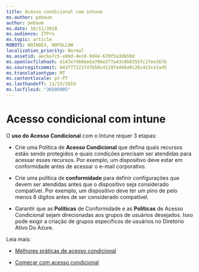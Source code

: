 ```yaml
---
title: Acesso condicional com intune
ms.author: pebaum
author: pebaum
ms.date: 10/11/2018
ms.audience: ITPro
ms.topic: article
ROBOTS: NOINDEX, NOFOLLOW
localization_priority: Normal
ms.assetid: aecba7c5-e86d-4ec8-9d44-679f5a3d659d
ms.openlocfilehash: e147e7460ee6a786e577a43c0b8355fc27ee367b
ms.sourcegitcommit: b43f77221f47b50c41197a448a9c26c423ce1ad5
ms.translationtype: MT
ms.contentlocale: pt-PT
ms.lasthandoff: 11/15/2019
ms.locfileid: "36505005"
---
```

# <a name="conditional-access-with-intune"></a>Acesso condicional com intune

O **uso do Acesso Condicional** com o Intune requer 3 etapas: 
  
- Crie uma Política de **Acesso Condicional** que defina quais recursos estão sendo protegidos e quais condições precisam ser atendidas para acessar esses recursos. Por exemplo, um dispositivo deve estar em conformidade antes de acessar o e-mail corporativo. 
    
- Crie uma política de **conformidade** para definir configurações que devem ser atendidas antes que o dispositivo seja considerado compatível. Por exemplo, um dispositivo deve ter um pino de pelo menos 6 dígitos antes de ser considerado compatível. 
    
- Garantir que as **Políticas** de Conformidade e as **Políticas** de Acesso Condicional sejam direcionadas aos grupos de usuários desejados. Isso pode exigir a criação de grupos específicos de usuários no Diretório Ativo Do Azure. 
    
Leia mais:
  
- [Melhores práticas de acesso condicional](https://docs.microsoft.com/azure/active-directory/conditional-access/best-practices)
    
- [Começar com acesso condicional](https://docs.microsoft.com/azure/active-directory/active-directory-conditional-access-azure-portal-get-started)
    

